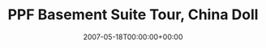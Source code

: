 ---
templateKey: event
guid: 0892b345-6eab-11ea-99c5-002590d1d1b0
date: 2007-05-18T00:00:00+00:00
eventTime: 'none'
title: PPF Basement Suite Tour, China Doll
artist: PPF Basement Suite Tour
city: Toronto
venue: China Doll
group: LEO37
guests: Wine (LEO37 & Al Buddy Black,Abyss,Magnolius (Serbral & Noizulli),Apollo Creed,Zero Tolerance
---